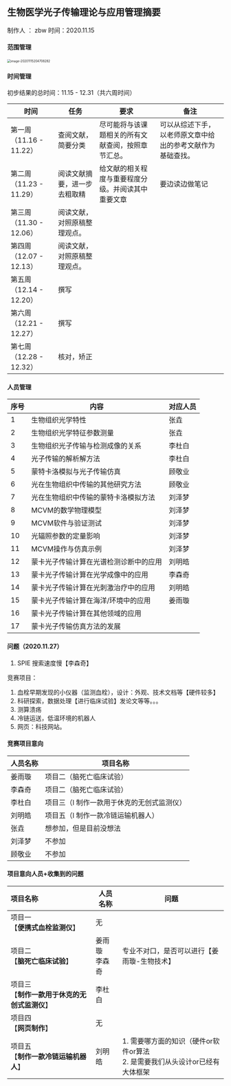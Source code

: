 ## 生物医学光子传输理论与应用管理摘要

制作人 ： zbw         时间：2020.11.15

#### 范围管理

<img src="/Users/cx/Library/Application Support/typora-user-images/image-20201115204708282.png" alt="image-20201115204708282" style="zoom:50%;" />

#### 时间管理

初步结果的总时间：11.15 - 12.31（共六周时间）

| 时间                    | 任务                         | 要求                                               | 备注                                                       |
| ----------------------- | ---------------------------- | -------------------------------------------------- | ---------------------------------------------------------- |
| 第一周（11.16 - 11.22） | 查阅文献，简要分类           | 尽可能将与该课题相关的所有文献查阅，按照章节汇总。 | 可以从综述下手，以老师原文章中给出的参考文献作为基础查找。 |
| 第二周（11.23 - 11.29） | 阅读文献摘要，进一步去粗取精 | 给文献的相关程度与重要程度分级。并阅读其中重要文章 | 要边读边做笔记                                             |
| 第三周（11.30 - 12.06） | 阅读文献，对照原稿整理观点。 |                                                    |                                                            |
| 第四周（12.07 - 12.13） | 阅读文献，对照原稿整理观点。 |                                                    |                                                            |
| 第五周（12.14 - 12.20） | 撰写                         |                                                    |                                                            |
| 第六周（12.21 - 12.27） | 撰写                         |                                                    |                                                            |
| 第七周（12.28 - 12.32） | 核对，矫正                   |                                                    |                                                            |



#### 人员管理

| 序号 | 内容                                   | 对应人员 |
| ---- | -------------------------------------- | -------- |
| 1    | 生物组织光学特性                       | 张垚     |
| 2    | 生物组织光学特征参数测量               | 张垚     |
| 3    | 生物组织光子传输与检测成像的关系       | 李杜白   |
| 4    | 光子传输的解析解方法                   | 李杜白   |
| 5    | 蒙特卡洛模拟与光子传输仿真             | 顾敬业   |
| 6    | 光在生物组织中传输的其他研究方法       | 顾敬业   |
| 7    | 光在生物组织中传输的蒙特卡洛模拟方法   | 刘泽梦   |
| 8    | MCVM的数学物理模型                     | 刘泽梦   |
| 9    | MCVM软件与验证测试                     | 刘泽梦   |
| 10   | 光辐照参数的定量影响                   | 刘泽梦   |
| 11   | MCVM操作与仿真示例                     | 刘泽梦   |
| 12   | 蒙卡光子传输计算在光谱检测诊断中的应用 | 刘明皓   |
| 13   | 蒙卡光子传输计算在光学成像中的应用     | 李森奇   |
| 14   | 蒙卡光子传输计算在光刺激治疗中的应用   | 刘明皓   |
| 15   | 蒙卡光子传输计算在海洋/环境中的应用    | 姜雨璇   |
| 16   | 蒙卡光子传输计算在其他领域的应用       |          |
| 17   | 蒙卡光子传输仿真方法的发展             |          |





#### 问题（2020.11.27）

1. SPIE 搜索速度慢【李森奇】



竞赛项目：

1. 血栓早期发现的小仪器（监测血栓），设计：外观、技术文档等【硬件较多】
2. 科研探索，数据处理【进行临床试验】发论文等等。。。
3. 测算溃疡
4. 冷链运送，低温环境的机器人
5. 网页：科技网站。



#### 竞赛项目意向

| 人员名称 | 项目名称                                   |
| -------- | ------------------------------------------ |
| 姜雨璇   | 项目二（脑死亡临床试验）                   |
| 李森奇   | 项目二（脑死亡临床试验）                   |
| 李杜白   | 项目三（l 制作一款用于休克的无创式监测仪） |
| 刘明皓   | 项目五（l 制作一款冷链运输机器人）         |
| 张垚     | 想参加，但是目前没想法                     |
| 刘泽梦   | 不参加                                     |
| 顾敬业   | 不参加                                     |

#### 项目意向人员+收集到的问题

| 项目名称                                          | 人员名称         | 问题                                                         |
| :------------------------------------------------ | ---------------- | ------------------------------------------------------------ |
| 项目一<br>【**便携式血栓监测仪**】                | 无               |                                                              |
| 项目二<br>【**脑死亡临床试验**】                  | 姜雨璇<br>李森奇 | 专业不对口，是否可以进行【姜雨璇-生物技术】                  |
| 项目三<br/>【**制作一款用于休克的无创式监测仪**】 | 李杜白           |                                                              |
| 项目四<br>【**网页制作**】                        | 无               |                                                              |
| 项目五<br/>【**制作一款冷链运输机器人**】         | 刘明皓           | 1. 需要哪方面的知识（硬件or软件or算法<br/>2.  是需要我们从头设计or已经有大体框架 |



